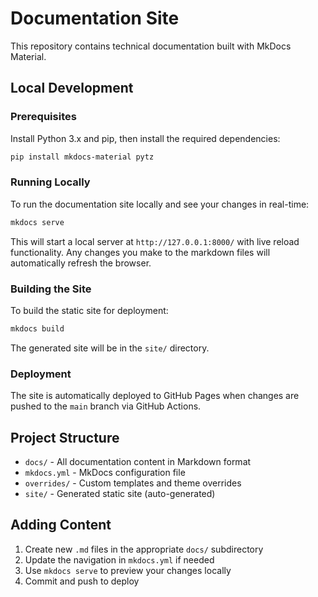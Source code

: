 # Documentation Site

This repository contains technical documentation built with MkDocs Material.

## Local Development

### Prerequisites

Install Python 3.x and pip, then install the required dependencies:

```bash
pip install mkdocs-material pytz
```

### Running Locally

To run the documentation site locally and see your changes in real-time:

```bash
mkdocs serve
```

This will start a local server at `http://127.0.0.1:8000/` with live reload functionality. Any changes you make to the markdown files will automatically refresh the browser.

### Building the Site

To build the static site for deployment:

```bash
mkdocs build
```

The generated site will be in the `site/` directory.

### Deployment

The site is automatically deployed to GitHub Pages when changes are pushed to the `main` branch via GitHub Actions.

## Project Structure

- `docs/` - All documentation content in Markdown format
- `mkdocs.yml` - MkDocs configuration file
- `overrides/` - Custom templates and theme overrides
- `site/` - Generated static site (auto-generated)

## Adding Content

1. Create new `.md` files in the appropriate `docs/` subdirectory
2. Update the navigation in `mkdocs.yml` if needed
3. Use `mkdocs serve` to preview your changes locally
4. Commit and push to deploy